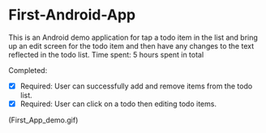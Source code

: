 # First-Android-App
This is an Android demo application for tap a todo item in the list and bring up an edit screen for the todo item and then have any changes to the text reflected in the todo list.
Time spent: 5 hours spent in total

Completed:

 * [x] Required: User can successfully add and remove items from the todo list.
 * [x] Required: User can click on a todo then editing todo items. 
 
 (First_App_demo.gif)
